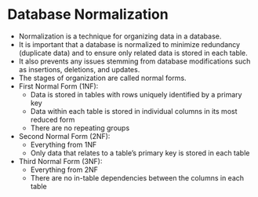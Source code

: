 # Database Normalization
- Normalization is a technique for organizing data in a database. 
- It is important that a database is normalized to minimize redundancy (duplicate data) and to ensure only related data is stored in each table.
- It also prevents any issues stemming from database modifications such as insertions, deletions, and updates.
- The stages of organization are called normal forms.
- First Normal Form (1NF):
  - Data is stored in tables with rows uniquely identified by a primary key
  - Data within each table is stored in individual columns in its most reduced form
  - There are no repeating groups
- Second Normal Form (2NF):
  - Everything from 1NF
  - Only data that relates to a table’s primary key is stored in each table
- Third Normal Form (3NF):
  - Everything from 2NF
  - There are no in-table dependencies between the columns in each table
